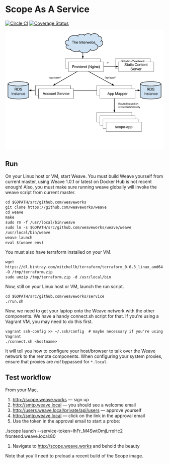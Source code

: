 # Scope As A Service

[![Circle CI](https://circleci.com/gh/weaveworks/service/tree/master.svg?style=shield)](https://circleci.com/gh/weaveworks/service/tree/master) [![Coverage Status](https://coveralls.io/repos/weaveworks/service/badge.svg?branch=coverage&service=github&t=6Kr25T)](https://coveralls.io/github/weaveworks/service?branch=coverage)

![Architecture](docs/architecture.png)

## Run

On your Linux host or VM, start Weave. You must build Weave yourself from
current master, using Weave 1.0.1 or latest on Docker Hub is not recent enough!
Also, you must make sure running weave globally will invoke the weave script
from current master.

```
cd $GOPATH/src/github.com/weaveworks
git clone https://github.com/weaveworks/weave
cd weave
make
sudo rm -f /usr/local/bin/weave
sudo ln -s $GOPATH/src/github.com/weaveworks/weave/weave /usr/local/bin/weave
weave launch
eval $(weave env)
```

You must also have terraform installed on your VM.

```
wget https://dl.bintray.com/mitchellh/terraform/terraform_0.6.3_linux_amd64.zip -O /tmp/terraform.zip
sudo unzip /tmp/terraform.zip -d /usr/local/bin
```

Now, still on your Linux host or VM, launch the run script.

```
cd $GOPATH/src/github.com/weaveworks/service
./run.sh
```

Now, we need to get your laptop onto the Weave network with the other components.
We have a handy connect.sh script for that.
If you're using a Vagrant VM, you may need to do this first.

```
vagrant ssh-config >> ~/.ssh/config  # maybe necessary if you're using Vagrant
./connect.sh <hostname>
```

It will tell you how to configure your host/browser to talk over the Weave network to the remote components.
When configuring your system proxies, ensure that proxies are *not* bypassed for `*.local`.

## Test workflow

From your Mac,

1. http://scope.weave.works — sign up
1. http://smtp.weave.local — you should see a welcome email
1. http://users.weave.local/private/api/users — approve yourself
1. http://smtp.weave.local — click on the link in the approval email
1. Use the token in the approval email to start a probe:

  ./scope launch --service-token=lhFr_M4SwtOmjLrrxHc2 frontend.weave.local:80

1. Navigate to http://scope.weave.works and behold the beauty

Note that you'll need to preload a recent build of the Scope image.

